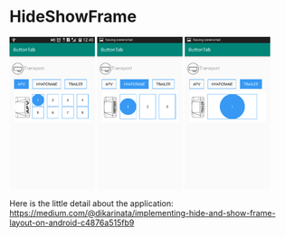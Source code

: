 <h1>HideShowFrame</h1>

<img src="screenshots/Screenshot_2020-02-18-12-46-29.png" alt="hideshow1" width=30% height=30%> <img src="screenshots/Screenshot_2020-02-18-12-46-33.png" alt="hideshow2" width=30% height=30%> <img src="screenshots/Screenshot_2020-02-18-12-46-36.png" alt="hideshow3" width=30% height=30%>

Here is the little detail about the application:
https://medium.com/@dikarinata/implementing-hide-and-show-frame-layout-on-android-c4876a515fb9
